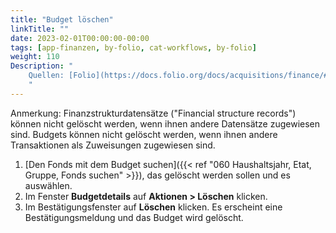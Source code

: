 ```yaml
---
title: "Budget löschen"
linkTitle: ""
date: 2023-02-01T00:00:00-00:00
tags: [app-finanzen, by-folio, cat-workflows, by-folio]
weight: 110
Description: "
    Quellen: [Folio](https://docs.folio.org/docs/acquisitions/finance/#deleting-a-budget) & [GBV](https://info.gbv.de/pages/viewpage.action?pageId=850002055)
    "
---
```


Anmerkung: Finanzstrukturdatensätze ("Financial structure records") können nicht gelöscht werden, wenn ihnen andere Datensätze zugewiesen sind. Budgets können nicht gelöscht werden, wenn ihnen andere Transaktionen als Zuweisungen zugewiesen sind.

1.  [Den Fonds mit dem Budget suchen]({{< ref "060 Haushaltsjahr, Etat, Gruppe, Fonds suchen" >}}), das gelöscht werden sollen und es auswählen.
2.  Im Fenster **Budgetdetails** auf **Aktionen > Löschen** klicken.
3.  Im Bestätigungsfenster auf **Löschen** klicken. Es erscheint eine Bestätigungsmeldung und das Budget wird gelöscht.
